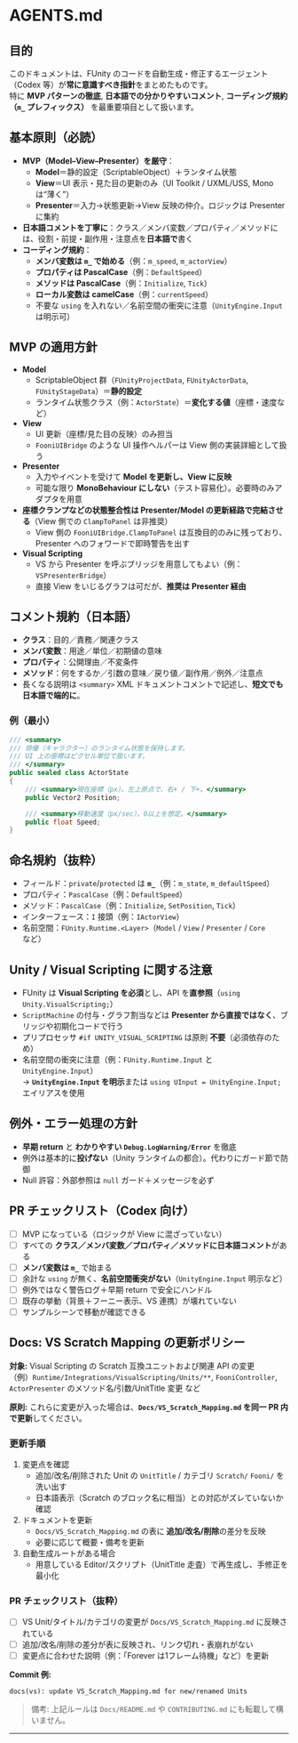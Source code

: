 # AGENTS.md

## 目的
このドキュメントは、FUnity のコードを自動生成・修正するエージェント（Codex 等）が**常に意識すべき指針**をまとめたものです。  
特に **MVP パターンの徹底**, **日本語での分かりやすいコメント**, **コーディング規約（`m_` プレフィックス）** を最重要項目として扱います。

## 基本原則（必読）
- **MVP（Model–View–Presenter）を厳守**：
  - **Model**＝静的設定（ScriptableObject）＋ランタイム状態
  - **View**＝UI 表示・見た目の更新のみ（UI Toolkit / UXML/USS, Mono は“薄く”）
  - **Presenter**＝入力→状態更新→View 反映の仲介。ロジックは Presenter に集約
- **日本語コメントを丁寧に**：クラス／メンバ変数／プロパティ／メソッドには、役割・前提・副作用・注意点を**日本語で**書く
- **コーディング規約**：
  - **メンバ変数は `m_` で始める**（例：`m_speed`, `m_actorView`）
  - **プロパティは PascalCase**（例：`DefaultSpeed`）
  - **メソッドは PascalCase**（例：`Initialize`, `Tick`）
  - **ローカル変数は camelCase**（例：`currentSpeed`）
  - 不要な `using` を入れない／名前空間の衝突に注意（`UnityEngine.Input` は明示可）

## MVP の適用方針
- **Model**
  - ScriptableObject 群（`FUnityProjectData`, `FUnityActorData`, `FUnityStageData`）＝**静的設定**
  - ランタイム状態クラス（例：`ActorState`）＝**変化する値**（座標・速度など）
- **View**
  - UI 更新（座標/見た目の反映）のみ担当  
  - `FooniUIBridge` のような UI 操作ヘルパーは View 側の実装詳細として扱う
- **Presenter**
  - 入力やイベントを受けて **Model を更新し、View に反映**
  - 可能な限り **MonoBehaviour にしない**（テスト容易化）。必要時のみアダプタを用意
- **座標クランプなどの状態整合性は Presenter/Model の更新経路で完結させる**（View 側での `ClampToPanel` は非推奨）
  - View 側の `FooniUIBridge.ClampToPanel` は互換目的のみに残っており、Presenter へのフォワードで即時警告を出す
- **Visual Scripting**  
  - VS から Presenter を呼ぶブリッジを用意してもよい（例：`VSPresenterBridge`）  
  - 直接 View をいじるグラフは可だが、**推奨は Presenter 経由**

## コメント規約（日本語）
- **クラス**：目的／責務／関連クラス
- **メンバ変数**：用途／単位／初期値の意味
- **プロパティ**：公開理由／不変条件
- **メソッド**：何をするか／引数の意味／戻り値／副作用／例外／注意点
- 長くなる説明は `<summary>` XML ドキュメントコメントで記述し、**短文でも日本語で端的に**。

### 例（最小）
```csharp
/// <summary>
/// 俳優（キャラクター）のランタイム状態を保持します。
/// UI 上の座標はピクセル単位で扱います。
/// </summary>
public sealed class ActorState
{
    /// <summary>現在座標（px）。左上原点で、右+ / 下+。</summary>
    public Vector2 Position;

    /// <summary>移動速度（px/sec）。0以上を想定。</summary>
    public float Speed;
}
```

## 命名規約（抜粋）
- フィールド：`private`/`protected` は **`m_`**（例：`m_state`, `m_defaultSpeed`）
- プロパティ：`PascalCase`（例：`DefaultSpeed`）
- メソッド：`PascalCase`（例：`Initialize`, `SetPosition`, `Tick`）
- インターフェース：`I` 接頭（例：`IActorView`）
- 名前空間：`FUnity.Runtime.<Layer>`（`Model` / `View` / `Presenter` / `Core` など）

## Unity / Visual Scripting に関する注意
- FUnity は **Visual Scripting を必須**とし、API を**直参照**（`using Unity.VisualScripting;`）
- `ScriptMachine` の付与・グラフ割当などは **Presenter から直接ではなく**、ブリッジや初期化コードで行う
- プリプロセッサ `#if UNITY_VISUAL_SCRIPTING` は原則 **不要**（必須依存のため）
- 名前空間の衝突に注意（例：`FUnity.Runtime.Input` と `UnityEngine.Input`）  
  → **`UnityEngine.Input` を明示**または `using UInput = UnityEngine.Input;` エイリアスを使用

## 例外・エラー処理の方針
- **早期 return** と **わかりやすい `Debug.LogWarning/Error`** を徹底
- 例外は基本的に**投げない**（Unity ランタイムの都合）。代わりにガード節で防御
- Null 許容：外部参照は `null` ガード＋メッセージを必ず

## PR チェックリスト（Codex 向け）
- [ ] MVP になっている（ロジックが View に混ざっていない）
- [ ] すべての **クラス／メンバ変数／プロパティ／メソッドに日本語コメント**がある
- [ ] **メンバ変数は `m_`** で始まる
- [ ] 余計な `using` が無く、**名前空間衝突がない**（`UnityEngine.Input` 明示など）
- [ ] 例外ではなく警告ログ＋早期 return で安全にハンドル
- [ ] 既存の挙動（背景＋フーニー表示、VS 連携）が壊れていない
- [ ] サンプルシーンで移動が確認できる

## Docs: VS Scratch Mapping の更新ポリシー

**対象:** Visual Scripting の Scratch 互換ユニットおよび関連 API の変更  
（例）`Runtime/Integrations/VisualScripting/Units/**`, `FooniController`, `ActorPresenter` のメソッド名/引数/UnitTitle 変更 など

**原則:** これらに変更が入った場合は、**`Docs/VS_Scratch_Mapping.md` を同一 PR 内で更新**してください。

### 更新手順
1. 変更点を確認
   - 追加/改名/削除された Unit の `UnitTitle` / カテゴリ `Scratch/` `Fooni/` を洗い出す
   - 日本語表示（Scratch のブロック名に相当）との対応がズレていないか確認
2. ドキュメントを更新
   - `Docs/VS_Scratch_Mapping.md` の表に **追加/改名/削除**の差分を反映
   - 必要に応じて概要・備考を更新
3. 自動生成ルートがある場合
   - 用意している Editor/スクリプト（UnitTitle 走査）で再生成し、手修正を最小化

### PR チェックリスト（抜粋）
- [ ] VS Unit/タイトル/カテゴリの変更が `Docs/VS_Scratch_Mapping.md` に反映されている
- [ ] 追加/改名/削除の差分が表に反映され、リンク切れ・表崩れがない
- [ ] 変更点に合わせた説明（例：「Forever は1フレーム待機」など）を更新

**Commit 例:**
```
docs(vs): update VS_Scratch_Mapping.md for new/renamed Units
```

> 備考: 上記ルールは `Docs/README.md` や `CONTRIBUTING.md` にも転載して構いません。

---
